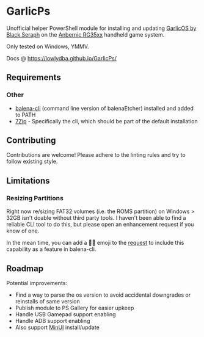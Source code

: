 # GarlicPs

Unofficial helper PowerShell module for installing and updating [GarlicOS by Black Seraph][garlic] on the [Anbernic RG35xx][rg35xx] handheld game system.

Only tested on Windows, YMMV.

Docs @ <https://lowlydba.github.io/GarlicPs/>

## Requirements

### Other

* [balena-cli][balena-cli] (command line version of balenaEtcher) installed and added to PATH
* [7Zip][7zip] - Specifically the cli, which should be part of the default installation

## Contributing

Contributions are welcome! Please adhere to the linting rules and try to follow existing style.

## Limitations

### Resizing Partitions

Right now re/sizing FAT32 volumes (i.e. the ROMS partition) on Windows > 32GB isn't doable without third party tools.
I haven't been able to find a reliable CLI tool to do this, but please open an enhancement request if you know of one.

In the mean time, you can add a 👍🏻 emoji to the [request][balena-request] to include this capability
as a feature in balena-cli.

## Roadmap

Potential improvements:

* Find a way to parse the os version to avoid accidental downgrades or reinstalls of same version
* Publish module to PS Gallery for easier upkeep
* Handle USB Gamepad support enabling
* Handle ADB support enabling
* Also support [MinUI](https://github.com/shauninman/union-minui/) install/update

[7zip]: https://www.7-zip.org/
[balena-cli]: https://github.com/balena-io/balena-cli/blob/master/INSTALL.md
[balena-request]: https://github.com/balena-io/etcher/issues/1451
[garlic]: https://www.patreon.com/posts/garlicos-for-76561333
[rg35xx]: https://anbernic.com/products/rg35xx
